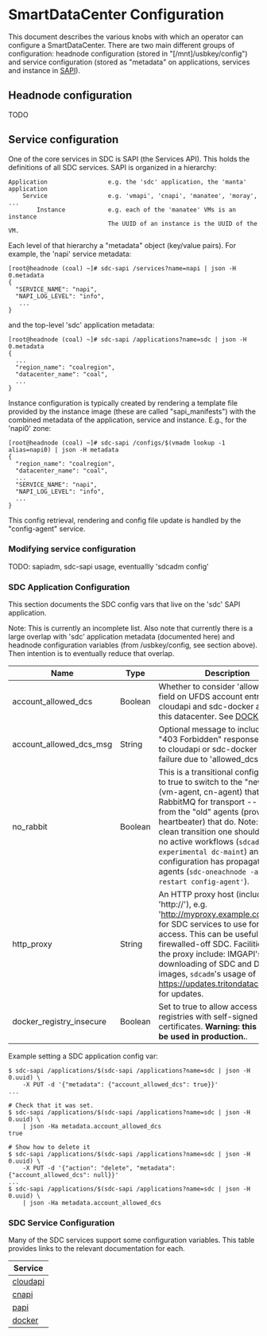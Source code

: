# SmartDataCenter Configuration

This document describes the various knobs with which an operator can configure
a SmartDataCenter. There are two main different groups of configuration:
headnode configuration (stored in "[/mnt]/usbkey/config") and service
configuration (stored as "metadata" on applications, services and instance in
[SAPI](https://github.com/TritonDataCenter/sdc-sapi)).


## Headnode configuration

TODO


## Service configuration

One of the core services in SDC is SAPI (the Services API). This holds the definitions
of all SDC services. SAPI is organized in a hierarchy:

    Application                 e.g. the 'sdc' application, the 'manta' application
        Service                 e.g. 'vmapi', 'cnapi', 'manatee', 'moray', ...
            Instance            e.g. each of the 'manatee' VMs is an instance
                                The UUID of an instance is the UUID of the VM.

Each level of that hierarchy a "metadata" object (key/value pairs). For example, the
'napi' service metadata:

    [root@headnode (coal) ~]# sdc-sapi /services?name=napi | json -H 0.metadata
    {
      "SERVICE_NAME": "napi",
      "NAPI_LOG_LEVEL": "info",
       ...
    }

and the top-level 'sdc' application metadata:

    [root@headnode (coal) ~]# sdc-sapi /applications?name=sdc | json -H 0.metadata
    {
      ...
      "region_name": "coalregion",
      "datacenter_name": "coal",
      ...
    }

Instance configuration is typically created by rendering a template file
provided by the instance image (these are called "sapi_manifests") with the
combined metadata of the application, service and instance. E.g., for the
'napi0' zone:

    [root@headnode (coal) ~]# sdc-sapi /configs/$(vmadm lookup -1 alias=napi0) | json -H metadata
    {
      "region_name": "coalregion",
      "datacenter_name": "coal",
      ...
      "SERVICE_NAME": "napi",
      "NAPI_LOG_LEVEL": "info",
      ...
    }

This config retrieval, rendering and config file update is handled by the
"config-agent" service.


### Modifying service configuration

TODO: sapiadm, sdc-sapi usage, eventuallly 'sdcadm config'


### SDC Application Configuration

This section documents the SDC config vars that live on the 'sdc' SAPI
application.

Note: This is currently an incomplete list. Also note that currently there is a
large overlap with 'sdc' application metadata (documented here) and headnode
configuration variables (from /usbkey/config, see section above). Then
intention is to eventually reduce that overlap.

| Name | Type | Description |
| ---- | ---- | ----------- |
| account_allowed_dcs | Boolean | Whether to consider 'allowed_dcs' field on UFDS account entries for cloudapi and sdc-docker authz in this datacenter. See [DOCKER-166](https://smartos.org/bugview/DOCKER-166). |
| account_allowed_dcs_msg | String | Optional message to include in the "403 Forbidden" response body due to cloudapi or sdc-docker authz failure due to 'allowed_dcs'. |
| no_rabbit | Boolean | This is a transitional config var. Set to true to switch to the "new" agents (vm-agent, cn-agent) that don't use RabbitMQ for transport -- away from the "old" agents (provisioner, heartbeater) that do. Note: for a clean transition one should ensure no active workflows (`sdcadm experimental dc-maint`) and that configuration has propagated to agents (`sdc-oneachnode -a 'svcadm restart config-agent'`). |
| http_proxy | String | An HTTP proxy host (including the 'http://'), e.g. 'http://myproxy.example.com:8080', for SDC services to use for external access. This can be useful for a firewalled-off SDC. Facilities using the proxy include: IMGAPI's downloading of SDC and Docker images, `sdcadm`'s usage of https://updates.tritondatacenter.com for updates. |
| docker_registry_insecure | Boolean | Set to true to allow access to Docker registries with self-signed certificates. **Warning: this shouldn't be used in production.**. |


Example setting a SDC application config var:

    $ sdc-sapi /applications/$(sdc-sapi /applications?name=sdc | json -H 0.uuid) \
        -X PUT -d '{"metadata": {"account_allowed_dcs": true}}'
    ...

    # Check that it was set.
    $ sdc-sapi /applications/$(sdc-sapi /applications?name=sdc | json -H 0.uuid) \
        | json -Ha metadata.account_allowed_dcs
    true

    # Show how to delete it
    $ sdc-sapi /applications/$(sdc-sapi /applications?name=sdc | json -H 0.uuid) \
        -X PUT -d '{"action": "delete", "metadata": {"account_allowed_dcs": null}}'
    ...
    $ sdc-sapi /applications/$(sdc-sapi /applications?name=sdc | json -H 0.uuid) \
        | json -Ha metadata.account_allowed_dcs



### SDC Service Configuration

Many of the SDC services support some configuration variables. This table
provides links to the relevant documentation for each.

| Service |
| ------- |
| [cloudapi](https://github.com/TritonDataCenter/sdc-cloudapi/blob/master/docs/admin.md#sapi-configuration) |
| [cnapi](https://github.com/TritonDataCenter/sdc-cnapi/blob/master/docs#sapi-configuration) |
| [papi](https://github.com/TritonDataCenter/sdc-papi/blob/master/docs/index.md#sapi-configuration) |
| [docker](https://github.com/TritonDataCenter/sdc-docker/tree/master/docs/guide#service-configuration) |
